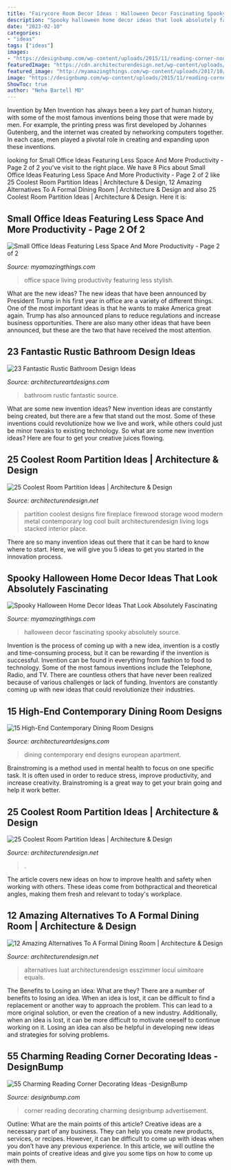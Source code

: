 ```yaml
---
title: "Fairycore Room Decor Ideas : Halloween Decor Fascinating Spooky Absolutely Source"
description: "Spooky halloween home decor ideas that look absolutely fascinating"
date: "2023-02-10"
categories:
- "ideas"
tags: ["ideas"]
images:
- "https://designbump.com/wp-content/uploads/2015/11/reading-corner-nook15.jpg"
featuredImage: "https://cdn.architecturendesign.net/wp-content/uploads/2014/08/559.jpg"
featured_image: "http://myamazingthings.com/wp-content/uploads/2017/10/halloween-home-decor-2.jpg"
image: "https://designbump.com/wp-content/uploads/2015/11/reading-corner-nook15.jpg"
ShowToc: true
author: "Neha Bartell MD"
---
```



Invention by Men
Invention has always been a key part of human history, with some of the most famous inventions being those that were made by men. For example, the printing press was first developed by Johannes Gutenberg, and the internet was created by networking computers together. In each case, men played a pivotal role in creating and expanding upon these inventions.

	

		
looking for Small Office Ideas Featuring Less Space And More Productivity - Page 2 of 2 you've visit to the right place. We have 8 Pics about Small Office Ideas Featuring Less Space And More Productivity - Page 2 of 2 like 25 Coolest Room Partition Ideas | Architecture &amp; Design, 12 Amazing Alternatives To A Formal Dining Room | Architecture &amp; Design and also 25 Coolest Room Partition Ideas | Architecture &amp; Design. Here it is:
		
    
## Small Office Ideas Featuring Less Space And More Productivity - Page 2 Of 2

<img loading=lazy src="http://myamazingthings.com/wp-content/uploads/2017/06/small-home-office-11.jpg" onerror="this.onerror=null;this.src='https://tse4.mm.bing.net/th?id=OIP._mlrkrEBiOh5gJGu0puD3AHaKA&amp;pid=15.1';" alt="Small Office Ideas Featuring Less Space And More Productivity - Page 2 of 2">

_Source: myamazingthings.com_

>office space living productivity featuring less stylish. 

	

What are the new ideas?
The new ideas that have been announced by President Trump in his first year in office are a variety of different things. One of the most important ideas is that he wants to make America great again. Trump has also announced plans to reduce regulations and increase business opportunities. There are also many other ideas that have been announced, but these are the two that have received the most attention.

    
## 23 Fantastic Rustic Bathroom Design Ideas

<img loading=lazy src="https://www.architectureartdesigns.com/wp-content/uploads/2013/09/174.jpg" onerror="this.onerror=null;this.src='https://tse1.mm.bing.net/th?id=OIP.zVoRnO41JDIfKSajvr8YWwHaJ7&amp;pid=15.1';" alt="23 Fantastic Rustic Bathroom Design Ideas">

_Source: architectureartdesigns.com_

>bathroom rustic fantastic source. 

	

What are some new invention ideas?
New invention ideas are constantly being created, but there are a few that stand out the most. Some of these inventions could revolutionize how we live and work, while others could just be minor tweaks to existing technology. So what are some new invention ideas? Here are four to get your creative juices flowing.

    
## 25 Coolest Room Partition Ideas | Architecture &amp; Design

<img loading=lazy src="http://cdn.architecturendesign.net/wp-content/uploads/2014/08/1742.jpg" onerror="this.onerror=null;this.src='https://tse3.mm.bing.net/th?id=OIP.ovTblCgTk6jpb7B_ULeNwAHaLI&amp;pid=15.1';" alt="25 Coolest Room Partition Ideas | Architecture &amp; Design">

_Source: architecturendesign.net_

>partition coolest designs fire fireplace firewood storage wood modern metal contemporary log cool built architecturendesign living logs stacked interior place. 

	

There are so many invention ideas out there that it can be hard to know where to start. Here, we will give you 5 ideas to get you started in the innovation process.

    
## Spooky Halloween Home Decor Ideas That Look Absolutely Fascinating

<img loading=lazy src="http://myamazingthings.com/wp-content/uploads/2017/10/halloween-home-decor-2.jpg" onerror="this.onerror=null;this.src='https://tse3.mm.bing.net/th?id=OIP.lh9qY1nwtat2eT94ulte3gHaLH&amp;pid=15.1';" alt="Spooky Halloween Home Decor Ideas That Look Absolutely Fascinating">

_Source: myamazingthings.com_

>halloween decor fascinating spooky absolutely source. 

	

Invention is the process of coming up with a new idea, invention is a costly and time-consuming process, but it can be rewarding if the invention is successful. Invention can be found in everything from fashion to food to technology. Some of the most famous inventions include the Telephone, Radio, and TV. There are countless others that have never been realized because of various challenges or lack of funding. Inventors are constantly coming up with new ideas that could revolutionize their industries.

    
## 15 High-End Contemporary Dining Room Designs

<img loading=lazy src="https://www.architectureartdesigns.com/wp-content/uploads/2014/09/15-High-End-Contemporary-Dining-Room-Designs-4-630x945.jpg" onerror="this.onerror=null;this.src='https://tse1.mm.bing.net/th?id=OIP.esnzPzaUy7fJf3k5wRG5ggHaLH&amp;pid=15.1';" alt="15 High-End Contemporary Dining Room Designs">

_Source: architectureartdesigns.com_

>dining contemporary end designs european apartment. 

	

Brainstroming is a method used in mental health to focus on one specific task. It is often used in order to reduce stress, improve productivity, and increase creativity. Brainstroming is a great way to get your brain going and help it work better.

    
## 25 Coolest Room Partition Ideas | Architecture &amp; Design

<img loading=lazy src="https://cdn.architecturendesign.net/wp-content/uploads/2014/08/559.jpg" onerror="this.onerror=null;this.src='https://tse1.mm.bing.net/th?id=OIP.ezvH4qoRj1glBCBnrbwgYgHaLH&amp;pid=15.1';" alt="25 Coolest Room Partition Ideas | Architecture &amp; Design">

_Source: architecturendesign.net_

>. 

	

The article covers new ideas on how to improve health and safety when working with others. These ideas come from bothpractical and theoretical angles, making them fresh and relevant to today's workplace.

    
## 12 Amazing Alternatives To A Formal Dining Room | Architecture &amp; Design

<img loading=lazy src="https://cdn.architecturendesign.net/wp-content/uploads/2015/09/6.jpg" onerror="this.onerror=null;this.src='https://tse2.mm.bing.net/th?id=OIP.Hc-bo_kHWzaAZZzonPBiygHaKc&amp;pid=15.1';" alt="12 Amazing Alternatives To A Formal Dining Room | Architecture &amp; Design">

_Source: architecturendesign.net_

>alternatives luat architecturendesign esszimmer locul uimitoare equals. 

	

The Benefits to Losing an idea: What are they?
There are a number of benefits to losing an idea. When an idea is lost, it can be difficult to find a replacement or another way to approach the problem. This can lead to a more original solution, or even the creation of a new industry. Additionally, when an idea is lost, it can be more difficult to motivate oneself to continue working on it. Losing an idea can also be helpful in developing new ideas and strategies for solving problems.

    
## 55 Charming Reading Corner Decorating Ideas -DesignBump

<img loading=lazy src="https://designbump.com/wp-content/uploads/2015/11/reading-corner-nook15.jpg" onerror="this.onerror=null;this.src='https://tse1.mm.bing.net/th?id=OIP.jMiaANAbVp8b259YGktSxAHaLG&amp;pid=15.1';" alt="55 Charming Reading Corner Decorating Ideas -DesignBump">

_Source: designbump.com_

>corner reading decorating charming designbump advertisement. 

	

Outline: What are the main points of this article?
Creative ideas are a necessary part of any business. They can help you create new products, services, or recipes. However, it can be difficult to come up with ideas when you don’t have any previous experience. In this article, we will outline the main points of creative ideas and give you some tips on how to come up with them.

